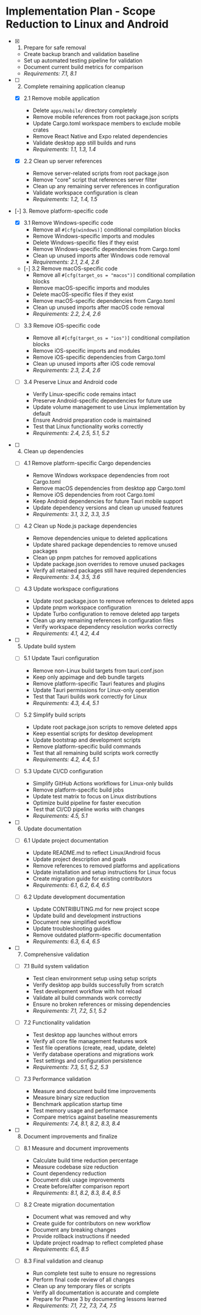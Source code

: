 # Implementation Plan - Scope Reduction to Linux and Android

- [x] 1. Prepare for safe removal
  - Create backup branch and validation baseline
  - Set up automated testing pipeline for validation
  - Document current build metrics for comparison
  - _Requirements: 7.1, 8.1_

- [ ] 2. Complete remaining application cleanup
  - [x] 2.1 Remove mobile application
    - Delete `apps/mobile/` directory completely
    - Remove mobile references from root package.json scripts
    - Update Cargo.toml workspace members to exclude mobile crates
    - Remove React Native and Expo related dependencies
    - Validate desktop app still builds and runs
    - _Requirements: 1.1, 1.3, 1.4_

  - [x] 2.2 Clean up server references
    - Remove server-related scripts from root package.json
    - Remove "core" script that references server filter
    - Clean up any remaining server references in configuration
    - Validate workspace configuration is clean
    - _Requirements: 1.2, 1.4, 1.5_

- [-] 3. Remove platform-specific code
  - [x] 3.1 Remove Windows-specific code
    - Remove all `#[cfg(windows)]` conditional compilation blocks
    - Remove Windows-specific imports and modules
    - Delete Windows-specific files if they exist
    - Remove Windows-specific dependencies from Cargo.toml
    - Clean up unused imports after Windows code removal
    - _Requirements: 2.1, 2.4, 2.6_

  - [-] 3.2 Remove macOS-specific code
    - Remove all `#[cfg(target_os = "macos")]` conditional compilation blocks
    - Remove macOS-specific imports and modules
    - Delete macOS-specific files if they exist
    - Remove macOS-specific dependencies from Cargo.toml
    - Clean up unused imports after macOS code removal
    - _Requirements: 2.2, 2.4, 2.6_

  - [ ] 3.3 Remove iOS-specific code
    - Remove all `#[cfg(target_os = "ios")]` conditional compilation blocks
    - Remove iOS-specific imports and modules
    - Remove iOS-specific dependencies from Cargo.toml
    - Clean up unused imports after iOS code removal
    - _Requirements: 2.3, 2.4, 2.6_

  - [ ] 3.4 Preserve Linux and Android code
    - Verify Linux-specific code remains intact
    - Preserve Android-specific dependencies for future use
    - Update volume management to use Linux implementation by default
    - Ensure Android preparation code is maintained
    - Test that Linux functionality works correctly
    - _Requirements: 2.4, 2.5, 5.1, 5.2_

- [ ] 4. Clean up dependencies
  - [ ] 4.1 Remove platform-specific Cargo dependencies
    - Remove Windows workspace dependencies from root Cargo.toml
    - Remove macOS dependencies from desktop app Cargo.toml
    - Remove iOS dependencies from root Cargo.toml
    - Keep Android dependencies for future Tauri mobile support
    - Update dependency versions and clean up unused features
    - _Requirements: 3.1, 3.2, 3.3, 3.5_

  - [ ] 4.2 Clean up Node.js package dependencies
    - Remove dependencies unique to deleted applications
    - Update shared package dependencies to remove unused packages
    - Clean up pnpm patches for removed applications
    - Update package.json overrides to remove unused packages
    - Verify all retained packages still have required dependencies
    - _Requirements: 3.4, 3.5, 3.6_

  - [ ] 4.3 Update workspace configurations
    - Update root package.json to remove references to deleted apps
    - Update pnpm workspace configuration
    - Update Turbo configuration to remove deleted app targets
    - Clean up any remaining references in configuration files
    - Verify workspace dependency resolution works correctly
    - _Requirements: 4.1, 4.2, 4.4_

- [ ] 5. Update build system
  - [ ] 5.1 Update Tauri configuration
    - Remove non-Linux build targets from tauri.conf.json
    - Keep only appimage and deb bundle targets
    - Remove platform-specific Tauri features and plugins
    - Update Tauri permissions for Linux-only operation
    - Test that Tauri builds work correctly for Linux
    - _Requirements: 4.3, 4.4, 5.1_

  - [ ] 5.2 Simplify build scripts
    - Update root package.json scripts to remove deleted apps
    - Keep essential scripts for desktop development
    - Update bootstrap and development scripts
    - Remove platform-specific build commands
    - Test that all remaining build scripts work correctly
    - _Requirements: 4.2, 4.4, 5.1_

  - [ ] 5.3 Update CI/CD configuration
    - Simplify GitHub Actions workflows for Linux-only builds
    - Remove platform-specific build jobs
    - Update test matrix to focus on Linux distributions
    - Optimize build pipeline for faster execution
    - Test that CI/CD pipeline works with changes
    - _Requirements: 4.5, 5.1_

- [ ] 6. Update documentation
  - [ ] 6.1 Update project documentation
    - Update README.md to reflect Linux/Android focus
    - Update project description and goals
    - Remove references to removed platforms and applications
    - Update installation and setup instructions for Linux focus
    - Create migration guide for existing contributors
    - _Requirements: 6.1, 6.2, 6.4, 6.5_

  - [ ] 6.2 Update development documentation
    - Update CONTRIBUTING.md for new project scope
    - Update build and development instructions
    - Document new simplified workflow
    - Update troubleshooting guides
    - Remove outdated platform-specific documentation
    - _Requirements: 6.3, 6.4, 6.5_

- [ ] 7. Comprehensive validation
  - [ ] 7.1 Build system validation
    - Test clean environment setup using setup scripts
    - Verify desktop app builds successfully from scratch
    - Test development workflow with hot reload
    - Validate all build commands work correctly
    - Ensure no broken references or missing dependencies
    - _Requirements: 7.1, 7.2, 5.1, 5.2_

  - [ ] 7.2 Functionality validation
    - Test desktop app launches without errors
    - Verify all core file management features work
    - Test file operations (create, read, update, delete)
    - Verify database operations and migrations work
    - Test settings and configuration persistence
    - _Requirements: 7.3, 5.1, 5.2, 5.3_

  - [ ] 7.3 Performance validation
    - Measure and document build time improvements
    - Measure binary size reduction
    - Benchmark application startup time
    - Test memory usage and performance
    - Compare metrics against baseline measurements
    - _Requirements: 7.4, 8.1, 8.2, 8.3, 8.4_

- [ ] 8. Document improvements and finalize
  - [ ] 8.1 Measure and document improvements
    - Calculate build time reduction percentage
    - Measure codebase size reduction
    - Count dependency reduction
    - Document disk usage improvements
    - Create before/after comparison report
    - _Requirements: 8.1, 8.2, 8.3, 8.4, 8.5_

  - [ ] 8.2 Create migration documentation
    - Document what was removed and why
    - Create guide for contributors on new workflow
    - Document any breaking changes
    - Provide rollback instructions if needed
    - Update project roadmap to reflect completed phase
    - _Requirements: 6.5, 8.5_

  - [ ] 8.3 Final validation and cleanup
    - Run complete test suite to ensure no regressions
    - Perform final code review of all changes
    - Clean up any temporary files or scripts
    - Verify all documentation is accurate and complete
    - Prepare for Phase 3 by documenting lessons learned
    - _Requirements: 7.1, 7.2, 7.3, 7.4, 7.5_
